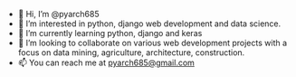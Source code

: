 - 👋 Hi, I’m @pyarch685
- 👀 I’m interested in python, django web development and data science.
- 🌱 I’m currently learning python, django and keras
- 💞️ I’m looking to collaborate on various web development projects with a focus on data mining, agriculture, architecture, construction.
- 📫 You can reach me at pyarch685@gmail.com

<!---
pyarch685/pyarch685 is a ✨ special ✨ repository because its `README.md` (this file) appears on your GitHub profile.
You can click the Preview link to take a look at your changes.
--->
